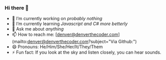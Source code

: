### Hi there 👋

- 🔭 I’m currently working on *probably nothing*
- 🌱 I’m currently learning *Javascript and C# more betterly*
- 💬 Ask me about *anything*
- 📫 How to reach me: [denver@denverthecoder.com](mailto:denver@denverthecoder.com?subject="Via Github:")
- 😄 Pronouns: He/Him/She/Her/It/They/Them
- ⚡ Fun fact: If you look at the sky and listen closely, you can hear sounds.

